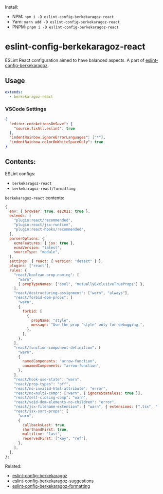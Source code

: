 Install:

- NPM: `npm i -D eslint-config-berkekaragoz-react`
- Yarn: `yarn add -D eslint-config-berkekaragoz-react`
- PNPM: `pnpm i -D eslint-config-berkekaragoz-react`

# eslint-config-berkekaragoz-react

ESLint React configuration aimed to have balanced aspects. A part of [eslint-config-berkekaragoz](https://www.npmjs.com/package/eslint-config-berkekaragoz).

## Usage

```yaml
extends:
  - berkekaragoz-react
```

### VSCode Settings

```json
{
  "editor.codeActionsOnSave": {
    "source.fixAll.eslint": true
  },
  "indentRainbow.ignoreErrorLanguages": ["*"],
  "indentRainbow.colorOnWhiteSpaceOnly": true
}
```

## Contents:

ESLint configs:

- `berkekaragoz-react`
- `berkekaragoz-react/formatting`

`berkekaragoz-react` contents:

```js
{
  env: { browser: true, es2021: true },
  extends: [
    "plugin:react/recommended",
    "plugin:react/jsx-runtime",
    "plugin:react-hooks/recommended",
  ],
  parserOptions: {
    ecmaFeatures: { jsx: true },
    ecmaVersion: "latest",
    sourceType: "module",
  },
  settings: { react: { version: "detect" } },
  plugins: ["react"],
  rules: {
    "react/boolean-prop-naming": [
      "warn",
      { propTypeNames: ["bool", "mutuallyExclusiveTrueProps"] },
    ],
    "react/destructuring-assignment": ["warn", "always"],
    "react/forbid-dom-props": [
      "warn",
      {
        forbid: [
          {
            propName: "style",
            message: "Use the prop 'style' only for debugging.",
          },
        ],
      },
    ],
    "react/function-component-definition": [
      "warn",
      {
        namedComponents: "arrow-function",
        unnamedComponents: "arrow-function",
      },
    ],
    "react/hook-use-state": "warn",
    "react/prop-types": "off",
    "react/no-invalid-html-attribute": "error",
    "react/no-multi-comp": ["warn", { ignoreStateless: true }],
    "react/self-closing-comp": "warn",
    "react/void-dom-elements-no-children": "error",
    "react/jsx-filename-extension": [ "warn", { extensions: [".tsx", ".jsx"] }],
    "react/jsx-sort-props": [
      "warn",
      {
        callbacksLast: true,
        shorthandFirst: true,
        multiline: "last",
        reservedFirst: ["key", "ref"],
      },
    ],
  },
};
```

Related:

- [eslint-config-berkekaragoz](https://www.npmjs.com/package/eslint-config-berkekaragoz)
- [eslint-config-berkekaragoz-suggestions](https://www.npmjs.com/package/eslint-config-berkekaragoz-suggestions)
- [eslint-config-berkekaragoz-formatting](https://www.npmjs.com/package/eslint-config-berkekaragoz-formatting)
